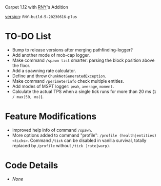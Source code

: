 Carpet 1.12 with [RNY](https://github.com/Rainyaphthyl)'s Addition

[version](src/carpet/CarpetSettings.java): `RNY-build-5-20230616-plus`

# TO-DO List

- Bump to release versions after merging pathfinding-logger?
- Add another mode of mob-cap logger.
- Make command `/spawn list` smarter: parsing the block position above the floor.
- Add a spawning rate calculator.
- Define and throw `ChunkNotGeneratedException`.
- Make command `/perimeterinfo` check multiple entities.
- Add modes of MSPT logger: `peak`, `average`, `moment`.
- Calculate the actual TPS when a single tick runs for more than 20 ms (`1 / max(50, ms)`).

# Feature Modifications

- Improved help info of command `/spawn`.
- More options added to command "profile": `/profile (health|entities) <ticks>`. Command `/tick` can be disabled in vanilla survival, totally replaced by `/profile` without `/tick (rate|warp)`.

# Code Details

- *None*

